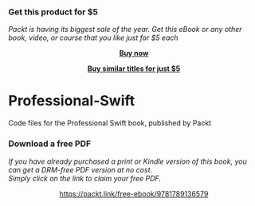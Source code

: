 
### Get this product for $5

<i>Packt is having its biggest sale of the year. Get this eBook or any other book, video, or course that you like just for $5 each</i>


<b><p align='center'>[Buy now](https://packt.link/9781789136579)</p></b>


<b><p align='center'>[Buy similar titles for just $5](https://subscription.packtpub.com/search)</p></b>


# Professional-Swift
Code files for the Professional Swift book, published by Packt
### Download a free PDF

 <i>If you have already purchased a print or Kindle version of this book, you can get a DRM-free PDF version at no cost.<br>Simply click on the link to claim your free PDF.</i>
<p align="center"> <a href="https://packt.link/free-ebook/9781789136579">https://packt.link/free-ebook/9781789136579 </a> </p>